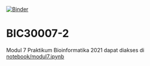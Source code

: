 [![Binder](https://mybinder.org/badge_logo.svg)](https://mybinder.org/v2/gh/lab-biotek-bio-ugm/BIC30007-2/HEAD)
# BIC30007-2
Modul 7 Praktikum Bioinformatika 2021 dapat diakses di [notebook/modul7.ipynb](notebook/modul7.ipynb)
